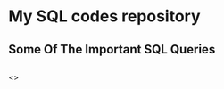 <!DOCTYPE html>
<html>
  <head>
    <title> SQL</title>
    <head>
      <body>
        <h1>My SQL codes repository</h1>
        <div id="introduction">
          <h2>Some Of The Important SQL Queries<h2>
  </div>
 </body>      
</html>

<>
